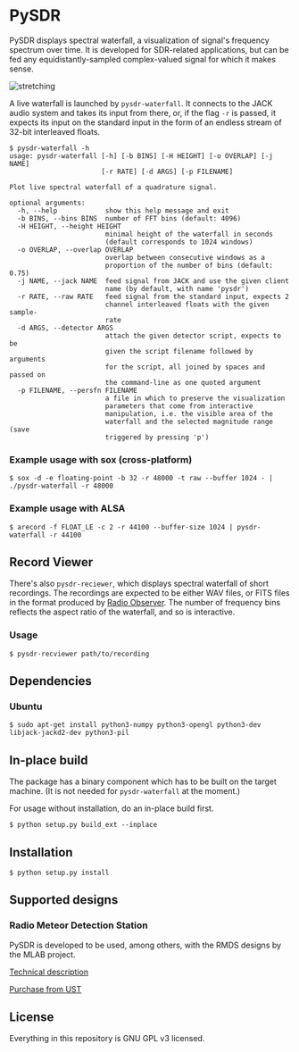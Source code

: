 # PySDR

PySDR displays spectral waterfall, a visualization of signal's frequency spectrum over time. It is developed for SDR-related applications, but can be fed any equidistantly-sampled complex-valued signal for which it makes sense.

![stretching](https://cloud.githubusercontent.com/assets/382160/24999343/6fe18d4e-203d-11e7-9c5e-1949dc2f508b.gif)

A live waterfall is launched by `pysdr-waterfall`. It connects to the JACK audio system and takes its input from there, or, if the flag `-r` is passed, it expects its input on the standard input in the form of an endless stream of 32-bit interleaved floats.

	$ pysdr-waterfall -h
	usage: pysdr-waterfall [-h] [-b BINS] [-H HEIGHT] [-o OVERLAP] [-j NAME]
	                       [-r RATE] [-d ARGS] [-p FILENAME]
	
	Plot live spectral waterfall of a quadrature signal.
	
	optional arguments:
	  -h, --help            show this help message and exit
	  -b BINS, --bins BINS  number of FFT bins (default: 4096)
	  -H HEIGHT, --height HEIGHT
	                        minimal height of the waterfall in seconds
	                        (default corresponds to 1024 windows)
	  -o OVERLAP, --overlap OVERLAP
	                        overlap between consecutive windows as a
	                        proportion of the number of bins (default: 0.75)
	  -j NAME, --jack NAME  feed signal from JACK and use the given client
	                        name (by default, with name 'pysdr')
	  -r RATE, --raw RATE   feed signal from the standard input, expects 2
	                        channel interleaved floats with the given sample-
	                        rate
	  -d ARGS, --detector ARGS
	                        attach the given detector script, expects to be
	                        given the script filename followed by arguments
	                        for the script, all joined by spaces and passed on
	                        the command-line as one quoted argument
	  -p FILENAME, --persfn FILENAME
	                        a file in which to preserve the visualization
	                        parameters that come from interactive
	                        manipulation, i.e. the visible area of the
	                        waterfall and the selected magnitude range (save
	                        triggered by pressing 'p')


### Example usage with sox (cross-platform)

	$ sox -d -e floating-point -b 32 -r 48000 -t raw --buffer 1024 - | ./pysdr-waterfall -r 48000

### Example usage with ALSA

	$ arecord -f FLOAT_LE -c 2 -r 44100 --buffer-size 1024 | pysdr-waterfall -r 44100

## Record Viewer

There's also `pysdr-reciewer`, which displays spectral waterfall of short recordings. The recordings are expected to be either WAV files, or FITS files in the format produced by [Radio Observer](https://github.com/MLAB-project/radio-observer). The number of frequency bins reflects the aspect ratio of the waterfall, and so is interactive.

### Usage

	$ pysdr-recviewer path/to/recording

## Dependencies

### Ubuntu

    $ sudo apt-get install python3-numpy python3-opengl python3-dev libjack-jackd2-dev python3-pil

## In-place build

The package has a binary component which has to be built on the target machine. (It is not needed for `pysdr-waterfall` at the moment.)

For usage without installation, do an in-place build first.

	$ python setup.py build_ext --inplace

## Installation

	$ python setup.py install

## Supported designs

### Radio Meteor Detection Station

PySDR is developed to be used, among others, with the RMDS designs by the MLAB project.

[Technical description](http://wiki.mlab.cz/doku.php?id=en:rmds)

[Purchase from UST](https://www.tindie.com/products/ust/radio-meteor-detection-station-rmds/)

## License

Everything in this repository is GNU GPL v3 licensed.
